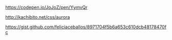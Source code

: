 https://codepen.io/JoJoZ/pen/YymvQr

http://kachibito.net/css/aurora

https://gist.github.com/feliciaceballos/8971704f5b6a653c610dcb48178470fc

